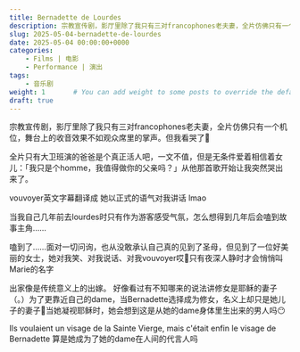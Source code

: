 ```yaml
---
title: Bernadette de Lourdes
description: 宗教宣传剧，影厅里除了我只有三对francophones老夫妻，全片仿佛只有一个机位，舞台上的收音效果不如观众席里的掌声。但我看哭了🥹 ​​​
slug: 2025-05-04-bernadette-de-lourdes
date: 2025-05-04 00:00:00+0000
categories:
    - Films | 电影
    - Performance | 演出
tags:
    - 音乐剧
weight: 1       # You can add weight to some posts to override the default sorting (date descending)
draft: true
---
```

宗教宣传剧，影厅里除了我只有三对francophones老夫妻，全片仿佛只有一个机位，舞台上的收音效果不如观众席里的掌声。但我看哭了🥹 ​​​

全片只有大卫班演的爸爸是个真正活人吧，一文不值，但是无条件爱着相信着女儿：「我只是个homme，我值得做你的父亲吗？」从他那首歌开始让我突然哭出来了。

vouvoyer英文字幕翻译成 她以正式的语气对我讲话 lmao

当我自己几年前去lourdes时只有作为游客感受气氛，怎么想得到几年后会嗑到故事主角……

嗑到了……面对一切问询，也从没敢承认自己真的见到了圣母，但见到了一位好美丽的女士，她对我笑、对我说话、对我vouvoyer哎🥹只有夜深人静时才会悄悄叫Marie的名字

出家像是传统意义上的出嫁。
好像看过有不知哪来的说法讲修女是耶稣的妻子（。）为了更靠近自己的dame，当Bernadette选择成为修女，名义上却只是她儿子的妻子🥹当她凝视耶稣时，她会想到这是从她的dame身体里生出来的男人吗😶

Ils voulaient un visage de la Sainte Vierge, mais c'était enfin le visage de Bernadette
算是她成为了她的dame在人间的代言人吗